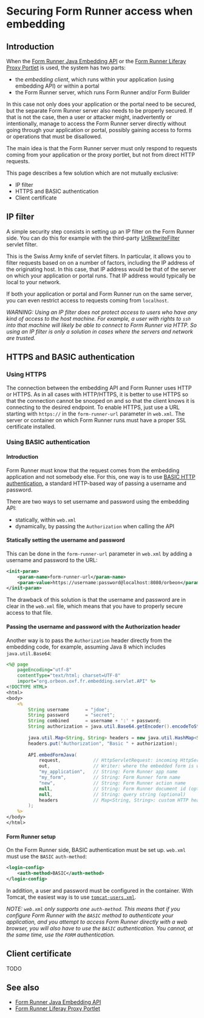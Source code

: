 # Securing Form Runner access when embedding

<!-- toc -->

## Introduction

When the [Form Runner Java Embedding API](java-api.md) or the [Form Runner Liferay Proxy Portlet](liferay-proxy-portlet.md) is used, the system has two parts:

- the *embedding client*, which runs within your application (using embedding API) or within a portal
- the Form Runner server, which runs Form Runner and/or Form Builder

In this case not only does your application or the portal need to be secured, but the separate Form Runner server also needs to be properly secured. If that is not the case, then a user or attacker might, inadvertently or intentionally, manage to access the Form Runner server directly without going through your application or portal, possibly gaining access to forms or operations that must be disallowed. 

The main idea is that the Form Runner server must only respond to requests coming from your application or the proxy portlet, but not from direct HTTP requests.

This page describes a few solution which are not mutually exclusive:

- IP filter
- HTTPS and BASIC authentication
- Client certificate

## IP filter

A simple security step consists in setting up an IP filter on the Form Runner side. You can do this for example  with the third-party [UrlRewriteFilter](http://tuckey.org/urlrewrite/) servlet filter.

This is the Swiss Army knife of servlet filters. In particular, it allows you to filter requests based on on a number of factors, including the IP address of the originating host. In this case, that IP address would be that of the server on which your application or portal runs. That IP address would typically be local to your network.

If both your application or portal and Form Runner run on the same server, you can even restrict access to requests coming from `localhost`.

*WARNING: Using an IP filter does not protect access to users who have any kind of access to the host machine. For example, a user with rights to `ssh` into that machine will likely be able to connect to Form Runner via HTTP. So using an IP filter is only a solution in cases where the servers and network are trusted.*

## HTTPS and BASIC authentication

### Using HTTPS

The connection between the embedding API and Form Runner uses HTTP or HTTPS. As in all cases with HTTP/HTTPS, it is better to use HTTPS so that the connection cannot be snooped on and so that the client knows it is connecting to the desired endpoint. To enable HTTPS, just use a URL starting with `https://` in the `form-runner-url` parameter in `web.xml`. The server or container on which Form Runner runs must have a proper SSL certificate installed.

### Using BASIC authentication

#### Introduction

Form Runner must know that the request comes from the embedding application and not somebody else. For this, one way is to use [BASIC HTTP authentication](https://en.wikipedia.org/wiki/Basic_access_authentication), a standard HTTP-based way of passing a username and password.

There are two ways to set username and password using the embedding API:

- statically, within `web.xml`
- dynamically, by passing the `Authorization` when calling the API

#### Statically setting the username and password

This can be done in the `form-runner-url` parameter in `web.xml` by adding a username and password to the URL:

```xml
<init-param>
    <param-name>form-runner-url</param-name>
    <param-value>https://username:password@localhost:8080/orbeon</param-value>
</init-param>
```

The drawback of this solution is that the username and password are in clear in the `web.xml` file, which means that you have to properly secure access to that file.

#### Passing the username and password with the Authorization header

Another way is to pass the `Authorization` header directly from the embedding code, for example, assuming Java 8 which includes `java.util.Base64`:

```jsp
<%@ page
    pageEncoding="utf-8"
    contentType="text/html; charset=UTF-8"
    import="org.orbeon.oxf.fr.embedding.servlet.API" %>
<!DOCTYPE HTML>
<html>
<body>
    <%
        String username      = "jdoe";
        String password      = "secret";
        String combined      = username + ':' + password;
        String authorization = java.util.Base64.getEncoder().encodeToString(combined.getBytes);
        
        java.util.Map<String, String> headers = new java.util.HashMap<String, String>();
        headers.put("Authorization", "Basic " + authorization);
        
        API.embedFormJava(
            request,            // HttpServletRequest: incoming HttpServletRequest
            out,                // Writer: where the embedded form is written
            "my_application",   // String: Form Runner app name
            "my_form",          // String: Form Runner form name
            "new",              // String: Form Runner action name
            null,               // String: Form Runner document id (optional)
            null,               // String: query string (optional)
            headers             // Map<String, String>: custom HTTP headers (optional)
        );
    %>
</body>
</html>
```

#### Form Runner setup

On the Form Runner side, BASIC authentication must be set up. `web.xml` must use the `BASIC` `auth-method`:

```xml
<login-config>
    <auth-method>BASIC</auth-method>
</login-config>
```

In addition, a user and password must be configured in the container. With Tomcat, the easiest way is to use [`tomcat-users.xml`](https://tomcat.apache.org/tomcat-8.5-doc/realm-howto.html#UserDatabaseRealm).

*NOTE: `web.xml` only supports one `auth-method`. This means that if you configure Form Runner with the `BASIC` method to authenticate your application, and you attempt to access Form Runner directly with a web browser, you will also have to use the `BASIC` authentication. You cannot, at the same time, use the `FORM` authentication.*

## Client certificate

TODO

## See also

- [Form Runner Java Embedding API](java-api.md)
- [Form Runner Liferay Proxy Portlet](liferay-proxy-portlet.md) 
